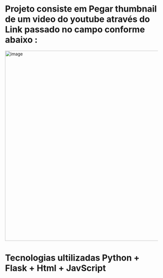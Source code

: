 # Projeto consiste em Pegar thumbnail de um video do youtube através do Link passado no campo conforme abaixo :

<img width="627" alt="image" src="https://github.com/devarkano/YT-LinkConverterToImg/assets/95625738/437caf70-1a67-4eb5-aec9-bca6be2ff30e">


# Tecnologias ultilizadas Python + Flask + Html + JavScript
